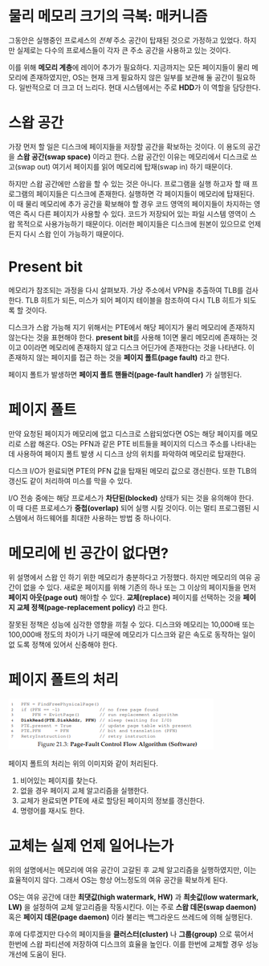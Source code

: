 # 물리 메모리 크기의 극복: 매커니즘

그동안은 실행중인 프로세스의 *전체* 주소 공간이 탑재된 것으로 가정하고 있었다. 하지만 실제로는 다수의 프로세스들이 각자 큰 주소 공간을 사용하고 있는 것이다. 

이를 위해 **메모리 계층**에 레이어 추가가 필요하다. 지금까지는 모든 페이지들이 물리 메모리에 존재하였지만, OS는 현재 크게 필요하지 않은 일부를 보관해 둘 공간이 필요하다. 일반적으로 더 크고 더 느리다. 현대 시스템에서는 주로 **HDD**가 이 역할을 담당한다.

# 스왑 공간

가장 먼저 할 일은 디스크에 페이지들을 저장할 공간을 확보하는 것이다. 이 용도의 공간을 **스왑 공간(swap space)** 이라고 한다. 스왑 공간인 이유는 메모리에서 디스크로 쓰고(swap out) 여기서 페이지를 읽어 메모리에 탑재(swap in) 하기 때문이다.

하지만 스왑 공간에만 스왑을 할 수 있는 것은 아니다. 프로그램을 실행 하고자 할 때 프로그램의 페이지들은 디스크에 존재한다. 실행하면 각 페이지들이 메모리에 탑재된다. 이 때 물리 메모리에 추가 공간을 확보해야 할 경우 코드 영역의 페이지들이 차지하는 영역은 즉시 다른 페이지가 사용할 수 있다. 코드가 저장되어 있는 파일 시스템 영역이 스왑 목적으로 사용가능하기 때문이다. 이러한 페이지들은 디스크에 원본이 있으므로 언제든지 다시 스왑 인이 가능하기 때문이다.

# Present bit

메모리가 참조되는 과정을 다시 살펴보자. 가상 주소에서 VPN을 추출하여 TLB를 검사한다. TLB 히트가 되든, 미스가 되어 페이지 테이블을 참조하여 다시 TLB 히트가 되도록 할 것이다.

디스크가 스왑 가능해 지기 위해서는 PTE에서 해당 페이지가 물리 메모리에 존재하지 않는다는 것을 표현해야 한다. **present bit**를 사용해 1이면 물리 메모리에 존재하는 것이고 0이라면 메모리에 존재하지 않고 디스크 어딘가에 존재한다는 것을 나타낸다. 이 존재하지 않는 페이지를 접근 하는 것을 **페이지 폴트(page fault)** 라고 한다.

페이지 폴트가 발생하면 **페이지 폴트 핸들러(page-fault handler)** 가 실행된다.

# 페이지 폴트

만약 요청된 페이지가 메모리에 없고 디스크로 스왑되었다면 OS는 해당 페이지를 메모리로 스왑 해온다. OS는 PFN과 같은 PTE 비트들을 페이지의 디스크 주소를 나타내는 데 사용하여 페이지 폴트 발생 시 디스크 상의 위치를 파악하여 메모리로 탑재한다.

디스크 I/O가 완료되면 PTE의 PFN 값을 탑재된 메모리 값으로 갱신한다. 또한 TLB의 갱신도 같이 처리하여 미스를 막을 수 있다.

I/O 전송 중에는 해당 프로세스가 **차단된(blocked)** 상태가 되는 것을 유의해야 한다. 이 때 다른 프로세스가 **중첩(overlap)** 되어 실행 시킬 것이다. 이는 멀티 프로그램된 시스템에서 하드웨어를 최대한 사용하는 방법 중 하나이다.

# 메모리에 빈 공간이 없다면?

위 설명에서 스왑 인 하기 위한 메모리가 충분하다고 가정했다. 하지만 메모리의 여유 공간이 없을 수 있다. 새로운 페이지를 위해 기존의 하나 또는 그 이상의 페이지들을 먼저 **페이지 아웃(page out)** 해야할 수 있다. **교체(replace)** 페이지를 선택하는 것을 **페이지 교체 정책(page-replacement policy)** 라고 한다.

잘못된 정책은 성능에 심각한 영향을 끼칠 수 있다. 디스크와 메모리는 10,000배 또는 100,000배 정도의 차이가 나기 때문에 메모리가 디스크와 같은 속도로 동작하는 일이 없 도록 정책에 있어서 신중해야 한다.

# 페이지 폴트의 처리

![21-3](../image/21-3.png)

페이지 폴트의 처리는 위의 이미지와 같이 처리된다.
1. 비어있는 페이지를 찾는다.
2. 없을 경우 페이지 교체 알고리즘을 실행한다.
3. 교체가 완료되면 PTE에 새로 할당된 페이지의 정보를 갱신한다.
4. 명령어를 재시도 한다.

# 교체는 실제 언제 일어나는가

위의 설명에서는 메모리에 여유 공간이 고갈된 후 교체 알고리즘을 실행하였지만, 이는 효율적이지 않다. 그래서 OS는 항상 어느정도의 여유 공간을 확보하게 된다.

OS는 여유 공간에 대한 **최댓값(high watermark, HW)** 과 **최솟값(low watermark, LW)** 을 설정하여 교체 알고리즘을 작동시킨다. 이는 주로 **스왑 데몬(swap daemon)** 혹은 **페이지 데몬(page daemon)** 이라 불리는 백그라운드 쓰레드에 의해 실행된다.

후에 다루겠지만 다수의 페이지들을 **클러스터(cluster)** 나 **그룹(group)** 으로 묶어서 한번에 스왑 파티션에 저장하여 디스크의 효율을 높인다. 이를 한번에 교체할 경우 성능 개선에 도움이 된다.
